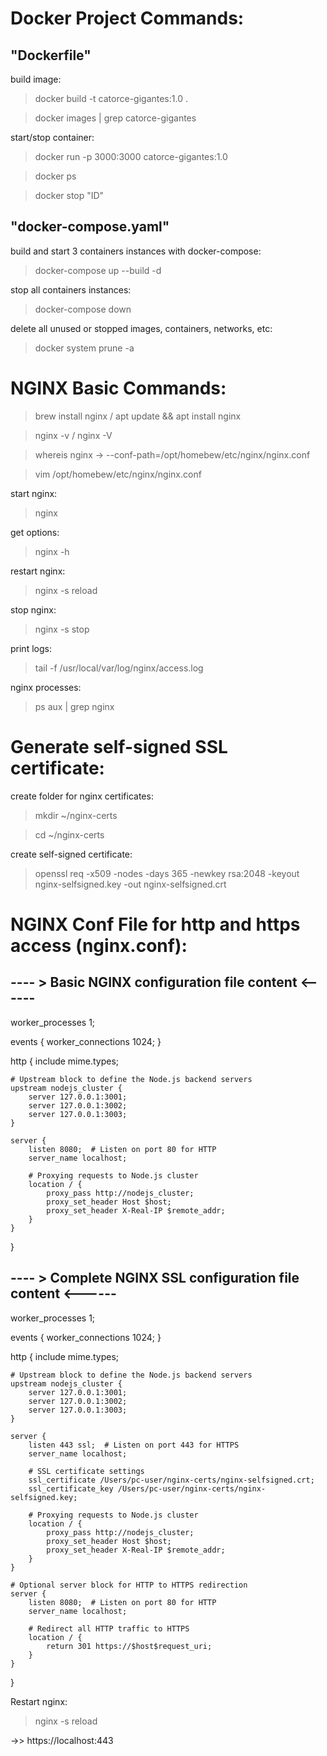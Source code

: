 # Docker Project Commands:

## "Dockerfile"
build image:
>docker build -t catorce-gigantes:1.0 .

>docker images | grep catorce-gigantes

start/stop container:
>docker run -p 3000:3000 catorce-gigantes:1.0

>docker ps

>docker stop "ID"

## "docker-compose.yaml"
build and start 3 containers instances with docker-compose:
>docker-compose up --build -d

stop all containers instances:
>docker-compose down

delete all unused or stopped images, containers, networks, etc:
>docker system prune -a

# NGINX Basic Commands:

>brew install nginx / apt update && apt install nginx

>nginx -v  /  nginx -V

>whereis nginx  -> --conf-path=/opt/homebew/etc/nginx/nginx.conf

>vim /opt/homebew/etc/nginx/nginx.conf

start nginx:
>nginx

get options:
>nginx -h

restart nginx:
>nginx -s reload

stop nginx:
>nginx -s stop

print logs:
>tail -f /usr/local/var/log/nginx/access.log

nginx processes:
>ps aux | grep nginx

# Generate self-signed SSL certificate:

create folder for nginx certificates:
>mkdir ~/nginx-certs

>cd ~/nginx-certs

create self-signed certificate:
>openssl req -x509 -nodes -days 365 -newkey rsa:2048 -keyout nginx-selfsigned.key -out nginx-selfsigned.crt


# NGINX Conf File for http and https access (nginx.conf):


## ---- > Basic NGINX configuration file content <------

worker_processes 1;

events {
    worker_connections 1024;
}

http {
    include mime.types;

    # Upstream block to define the Node.js backend servers
    upstream nodejs_cluster {
        server 127.0.0.1:3001;
        server 127.0.0.1:3002;
        server 127.0.0.1:3003;
    }

    server {
        listen 8080;  # Listen on port 80 for HTTP
        server_name localhost;

        # Proxying requests to Node.js cluster
        location / {
            proxy_pass http://nodejs_cluster;
            proxy_set_header Host $host;
            proxy_set_header X-Real-IP $remote_addr;
        }
    }
}


## ---- > Complete NGINX SSL configuration file content <------

worker_processes 1;

events {
    worker_connections 1024;
}

http {
    include mime.types;

    # Upstream block to define the Node.js backend servers
    upstream nodejs_cluster {
        server 127.0.0.1:3001;
        server 127.0.0.1:3002;
        server 127.0.0.1:3003;
    }

    server {
        listen 443 ssl;  # Listen on port 443 for HTTPS
        server_name localhost;

        # SSL certificate settings
        ssl_certificate /Users/pc-user/nginx-certs/nginx-selfsigned.crt;
        ssl_certificate_key /Users/pc-user/nginx-certs/nginx-selfsigned.key;

        # Proxying requests to Node.js cluster
        location / {
            proxy_pass http://nodejs_cluster;
            proxy_set_header Host $host;
            proxy_set_header X-Real-IP $remote_addr;
        }
    }

    # Optional server block for HTTP to HTTPS redirection
    server {
        listen 8080;  # Listen on port 80 for HTTP
        server_name localhost;

        # Redirect all HTTP traffic to HTTPS
        location / {
            return 301 https://$host$request_uri;
        }
    }
}

Restart nginx: 
>nginx -s reload

->> https://localhost:443
